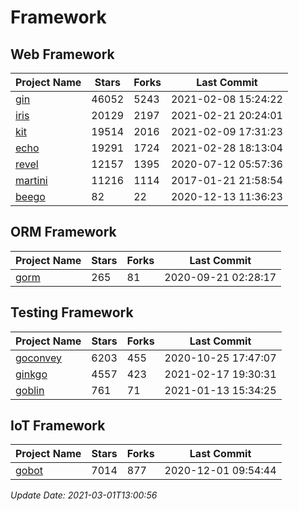 # Framework

## Web Framework
| Project Name | Stars | Forks | Last Commit |
| ------------ | ----- | ----- | ----------- |
| [gin](https://github.com/gin-gonic/gin) | 46052 | 5243 | 2021-02-08 15:24:22 |
| [iris](https://github.com/kataras/iris) | 20129 | 2197 | 2021-02-21 20:24:01 |
| [kit](https://github.com/go-kit/kit) | 19514 | 2016 | 2021-02-09 17:31:23 |
| [echo](https://github.com/labstack/echo) | 19291 | 1724 | 2021-02-28 18:13:04 |
| [revel](https://github.com/revel/revel) | 12157 | 1395 | 2020-07-12 05:57:36 |
| [martini](https://github.com/go-martini/martini) | 11216 | 1114 | 2017-01-21 21:58:54 |
| [beego](https://github.com/astaxie/beego) | 82 | 22 | 2020-12-13 11:36:23 |

## ORM Framework
| Project Name | Stars | Forks | Last Commit |
| ------------ | ----- | ----- | ----------- |
| [gorm](https://github.com/jinzhu/gorm) | 265 | 81 | 2020-09-21 02:28:17 |

## Testing Framework
| Project Name | Stars | Forks | Last Commit |
| ------------ | ----- | ----- | ----------- |
| [goconvey](https://github.com/smartystreets/goconvey) | 6203 | 455 | 2020-10-25 17:47:07 |
| [ginkgo](https://github.com/onsi/ginkgo) | 4557 | 423 | 2021-02-17 19:30:31 |
| [goblin](https://github.com/franela/goblin) | 761 | 71 | 2021-01-13 15:34:25 |

## IoT Framework
| Project Name | Stars | Forks | Last Commit |
| ------------ | ----- | ----- | ----------- |
| [gobot](https://github.com/hybridgroup/gobot) | 7014 | 877 | 2020-12-01 09:54:44 |

*Update Date: 2021-03-01T13:00:56*